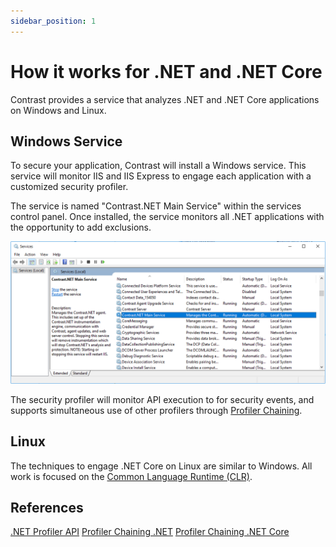 ```yaml
---
sidebar_position: 1
---
```


# How it works for .NET and .NET Core

Contrast provides a service that analyzes .NET and .NET Core applications on Windows and Linux.

## Windows Service

To secure your application, Contrast will install a Windows service. This service will monitor IIS and IIS Express to engage each application with a customized security profiler.

The service is named "Contrast.NET Main Service" within the services control panel. Once installed, the service monitors all .NET applications with the opportunity to add exclusions.

![Contrast.NET Service](dotnet-service.png)

The security profiler will monitor API execution to for security events, and supports simultaneous use of other profilers through [Profiler Chaining](https://docs.contrastsecurity.com/en/-net-framework-profiler-chaining.html).

## Linux

The techniques to engage .NET Core on Linux are similar to Windows. All work is focused on the [Common Language Runtime (CLR)](https://docs.microsoft.com/en-us/dotnet/standard/clr).

## References

[.NET Profiler API](https://docs.microsoft.com/en-us/dotnet/framework/unmanaged-api/profiling/profiling-overview)
[Profiler Chaining .NET](https://docs.contrastsecurity.com/en/-net-framework-profiler-chaining.html)
[Profiler Chaining .NET Core](https://docs.contrastsecurity.com/en/-net-core-profiler-chaining.html)